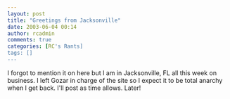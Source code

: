 ```yaml
---
layout: post
title: "Greetings from Jacksonville"
date: 2003-06-04 00:14
author: rcadmin
comments: true
categories: [RC's Rants]
tags: []
---
```

I forgot to mention it on here but I am in Jacksonville, FL all this week on business. I left Gozar in charge of the site so I expect it to be total anarchy when I get back. I'll post as time allows. Later!
